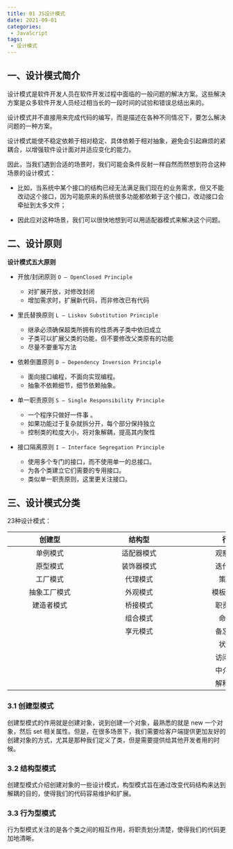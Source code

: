```yaml
---
title: 01 JS设计模式
date: 2021-09-01
categories: 
 - JavaScript
tags:
 - 设计模式
---
```


## 一、设计模式简介

设计模式是软件开发人员在软件开发过程中面临的一般问题的解决方案。这些解决方案是众多软件开发人员经过相当长的一段时间的试验和错误总结出来的。

设计模式并不直接用来完成代码的编写，而是描述在各种不同情况下，要怎么解决问题的一种方案。

设计模式能使不稳定依赖于相对稳定、具体依赖于相对抽象，避免会引起麻烦的紧耦合，以增强软件设计面对并适应变化的能力。

因此，当我们遇到合适的场景时，我们可能会条件反射一样自然而然想到符合这种场景的设计模式：

- 比如，当系统中某个接口的结构已经无法满足我们现在的业务需求，但又不能改动这个接口，因为可能原来的系统很多功能都依赖于这个接口，改动接口会牵扯到太多文件；

- 因此应对这种场景，我们可以很快地想到可以用适配器模式来解决这个问题。

## 二、设计原则

**设计模式五大原则**

- 开放/封闭原则 `O – OpenClosed Principle `

    - 对扩展开放，对修改封闭  
    - 增加需求时，扩展新代码，而非修改已有代码

- 里氏替换原则 `L – Liskov Substitution Principle `

    - 继承必须确保超类所拥有的性质再子类中依旧成立
    - 子类可以扩展父类的功能，但不要修改父类原有的功能 
    -   尽量不要重写方法

- 依赖倒置原则 `D – Dependency Inversion Principle `

    - 面向接口编程，不面向实现编程。
    - 抽象不依赖细节，细节依赖抽象。 

- 单一职责原则 `S – Single Responsibility Principle `

    - 一个程序只做好一件事 。
    - 如果功能过于复杂就拆分开，每个部分保持独立
    - 控制类的粒度大小，将对象解耦，提高其内聚性

- 接口隔离原则 `I – Interface Segregation Principle`

    - 使用多个专门的接口，而不使用单一的总接口。
    - 为各个类建立它们需要的专用接口。
    - 类似单一职责原则，这里更关注接口。

## 三、设计模式分类

23种设计模式：

|<span style="display:inline-block;width:180px">创建型</span>  |   <span style="display:inline-block;width:200px">结构型 </span>  |   <span style="display:inline-block;width:200px">行为型 </span> |
| :----------: | :------------: | :------------: |
| 单例模式     |   适配器模式   | 观察者模式     |
|   原型模式   | 装饰器模式     |   迭代器模式   |
| 工厂模式     |    代理模式    |  策略模式  |
| 抽象工厂模式 |    外观模式    |  模板方法模式  |
|  建造者模式  |    桥接模式    |   职责链模式   |
|              |    组合模式    |    命令模式    |
|              |    享元模式    |   备忘录模式   |
|              |                |    状态模式    |
|              |                |   访问者模式   |
|              |                | 中介者模式|
|              |                |   解释器模式   |

### 3.1 创建型模式

创建型模式的作用就是创建对象，说到创建一个对象，最熟悉的就是 new 一个对象，然后 set 相关属性。但是，在很多场景下，我们需要给客户端提供更加友好的创建对象的方式，尤其是那种我们定义了类，但是需要提供给其他开发者用的时候。

### 3.2 结构型模式

创建型模式介绍创建对象的一些设计模式，构型模式旨在通过改变代码结构来达到解耦的目的，使得我们的代码容易维护和扩展。

### 3.3 行为型模式

行为型模式关注的是各个类之间的相互作用，将职责划分清楚，使得我们的代码更加地清晰。